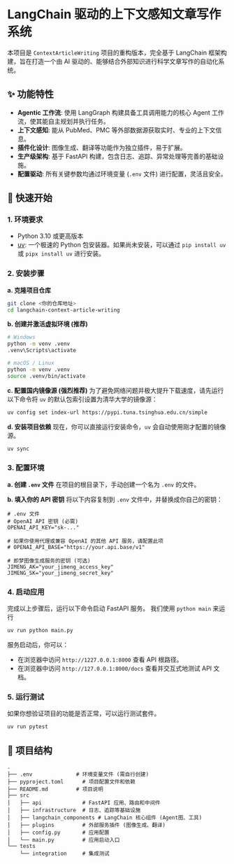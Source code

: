 # LangChain 驱动的上下文感知文章写作系统

本项目是 `ContextArticleWriting` 项目的重构版本，完全基于 LangChain 框架构建，旨在打造一个由 AI 驱动的、能够结合外部知识进行科学文章写作的自动化系统。

## ✨ 功能特性

-   **Agentic 工作流**: 使用 LangGraph 构建具备工具调用能力的核心 Agent 工作流，使其能自主规划并执行任务。
-   **上下文感知**: 能从 PubMed、PMC 等外部数据源获取实时、专业的上下文信息。
-   **插件化设计**: 图像生成、翻译等功能作为独立插件，易于扩展。
-   **生产级架构**: 基于 FastAPI 构建，包含日志、追踪、异常处理等完善的基础设施。
-   **配置驱动**: 所有关键参数均通过环境变量 (`.env` 文件) 进行配置，灵活且安全。

## 🚀 快速开始

### 1. 环境要求

-   Python 3.10 或更高版本
-   [uv](https://github.com/astral-sh/uv): 一个极速的 Python 包安装器。如果尚未安装，可以通过 `pip install uv` 或 `pipx install uv` 进行安装。

### 2. 安装步骤

**a. 克隆项目仓库**
```bash
git clone <你的仓库地址>
cd langchain-context-article-writing
```

**b. 创建并激活虚拟环境 (推荐)**
```bash
# Windows
python -m venv .venv
.venv\Scripts\activate

# macOS / Linux
python -m venv .venv
source .venv/bin/activate
```

**c. 配置国内镜像源 (强烈推荐)**
为了避免网络问题并极大提升下载速度，请先运行以下命令将 `uv` 的默认包索引设置为清华大学的镜像源：
```bash
uv config set index-url https://pypi.tuna.tsinghua.edu.cn/simple
```

**d. 安装项目依赖**
现在，你可以直接运行安装命令，`uv` 会自动使用刚才配置的镜像源。
```bash
uv sync
```

### 3. 配置环境

**a. 创建 `.env` 文件**
在项目的根目录下，手动创建一个名为 `.env` 的文件。

**b. 填入你的 API 密钥**
将以下内容复制到 `.env` 文件中，并替换成你自己的密钥：
```env
# .env 文件
# OpenAI API 密钥 (必需)
OPENAI_API_KEY="sk-..."

# 如果你使用代理或兼容 OpenAI 的其他 API 服务，请配置此项
# OPENAI_API_BASE="https://your.api.base/v1"

# 即梦图像生成服务的密钥 (可选)
JIMENG_AK="your_jimeng_access_key"
JIMENG_SK="your_jimeng_secret_key"
```

### 4. 启动应用

完成以上步骤后，运行以下命令启动 FastAPI 服务。
我们使用 `python main` 来运行
```bash
uv run python main.py
```
服务启动后，你可以：
-   在浏览器中访问 `http://1227.0.0.1:8000` 查看 API 根路径。
-   在浏览器中访问 `http://127.0.0.1:8000/docs` 查看并交互式地测试 API 文档。

### 5. 运行测试

如果你想验证项目的功能是否正常，可以运行测试套件。
```bash
uv run pytest
```

## 📂 项目结构

```
.
├── .env              # 环境变量文件 (需自行创建)
├── pyproject.toml      # 项目配置文件和依赖
├── README.md         # 项目说明
├── src
│   ├── api             # FastAPI 应用、路由和中间件
│   ├── infrastructure  # 日志、追踪等基础设施
│   ├── langchain_components # LangChain 核心组件 (Agent图、工具)
│   ├── plugins         # 外部服务插件 (图像生成、翻译)
│   ├── config.py       # 应用配置
│   └── main.py         # 应用启动入口
└── tests
    └── integration     # 集成测试
